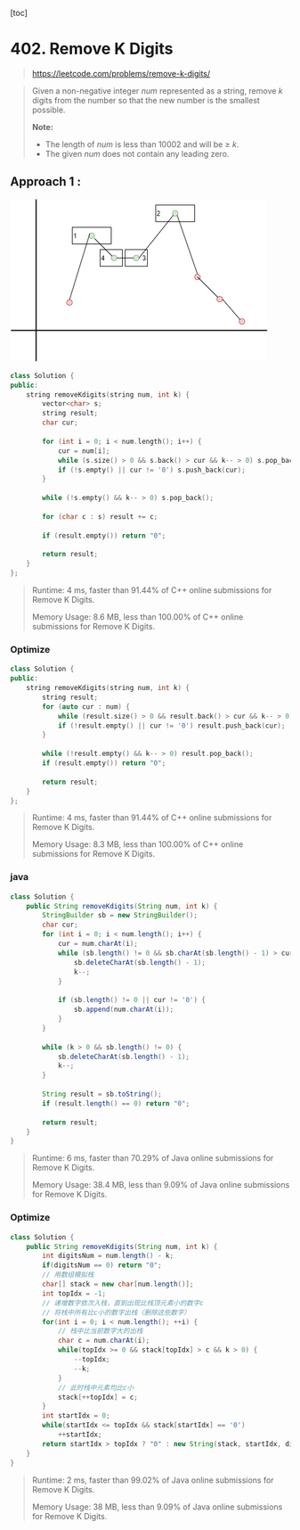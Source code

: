 [toc]

#  402. Remove K Digits

> https://leetcode.com/problems/remove-k-digits/

> Given a non-negative integer *num* represented as a string, remove *k* digits from the number so that the new number is the smallest possible.
>
> **Note:**
>
> - The length of *num* is less than 10002 and will be ≥ *k*.
> - The given *num* does not contain any leading zero.

## Approach 1 : 

![](images\402.png)

```c++
class Solution {
public:
	string removeKdigits(string num, int k) {
		vector<char> s;
		string result;
		char cur;

		for (int i = 0; i < num.length(); i++) {
			cur = num[i];
			while (s.size() > 0 && s.back() > cur && k-- > 0) s.pop_back();
			if (!s.empty() || cur != '0') s.push_back(cur);
		}

		while (!s.empty() && k-- > 0) s.pop_back();

		for (char c : s) result += c;

		if (result.empty()) return "0";

		return result;
	}
};
```
> Runtime: 4 ms, faster than 91.44% of C++ online submissions for Remove K Digits.
>
> Memory Usage: 8.6 MB, less than 100.00% of C++ online submissions for Remove K Digits.

### Optimize

```c++
class Solution {
public:
	string removeKdigits(string num, int k) {
		string result;
		for (auto cur : num) {
			while (result.size() > 0 && result.back() > cur && k-- > 0) result.pop_back();
			if (!result.empty() || cur != '0') result.push_back(cur);
		}

		while (!result.empty() && k-- > 0) result.pop_back();
		if (result.empty()) return "0";

		return result;
	}
};
```

> Runtime: 4 ms, faster than 91.44% of C++ online submissions for Remove K Digits.
>
> Memory Usage: 8.3 MB, less than 100.00% of C++ online submissions for Remove K Digits.

### java

```java
class Solution {
    public String removeKdigits(String num, int k) {
        StringBuilder sb = new StringBuilder();
        char cur;
        for (int i = 0; i < num.length(); i++) {
            cur = num.charAt(i);
            while (sb.length() != 0 && sb.charAt(sb.length() - 1) > cur && k > 0) {
                sb.deleteCharAt(sb.length() - 1); 
                k--;
            }

            if (sb.length() != 0 || cur != '0') {
                sb.append(num.charAt(i));
            }
        }

        while (k > 0 && sb.length() != 0) {
            sb.deleteCharAt(sb.length() - 1);   
            k--;
        }

        String result = sb.toString();
        if (result.length() == 0) return "0";

        return result;
    }
}
```

>Runtime: 6 ms, faster than 70.29% of Java online submissions for Remove K Digits.
>
>Memory Usage: 38.4 MB, less than 9.09% of Java online submissions for Remove K Digits.

### Optimize

```java
class Solution {
    public String removeKdigits(String num, int k) {
        int digitsNum = num.length() - k;
        if(digitsNum == 0) return "0";
    	// 用数组模拟栈
        char[] stack = new char[num.length()];
        int topIdx = -1;
    	// 递增数字依次入栈，直到出现比栈顶元素小的数字c
    	// 将栈中所有比c小的数字出栈（删除这些数字）
    	for(int i = 0; i < num.length(); ++i) {
    		// 栈中比当前数字大的出栈
    		char c = num.charAt(i);
    		while(topIdx >= 0 && stack[topIdx] > c && k > 0) {
    			--topIdx;
    			--k;
    		}
    		// 此时栈中元素均比c小
    		stack[++topIdx] = c;
    	}
    	int startIdx = 0;
    	while(startIdx <= topIdx && stack[startIdx] == '0')
    		++startIdx;
    	return startIdx > topIdx ? "0" : new String(stack, startIdx, digitsNum - startIdx); 
    }
}
```

> Runtime: 2 ms, faster than 99.02% of Java online submissions for Remove K Digits.
>
> Memory Usage: 38 MB, less than 9.09% of Java online submissions for Remove K Digits.